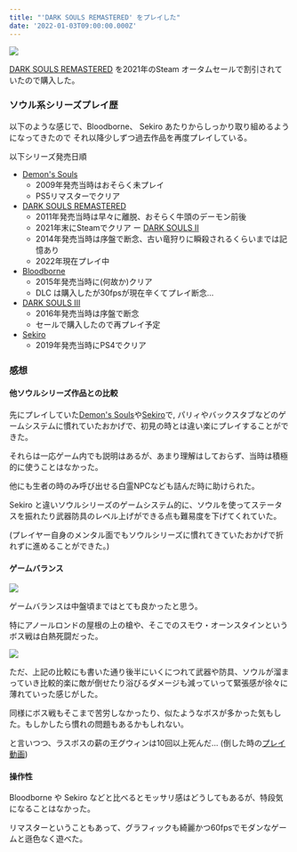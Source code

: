 ```yaml
---
title: "'DARK SOULS REMASTERED' をプレイした"
date: '2022-01-03T09:00:00.000Z'
---
```


![](/assets/blog/dark-souls-remastered/bonfire.jpg)


[DARK SOULS REMASTERED](https://store.steampowered.com/app/570940/DARK_SOULS_REMASTERED/) を2021年のSteam オータムセールで割引されていたので購入した。

### ソウル系シリーズプレイ歴

以下のような感じで、Bloodborne、 Sekiro あたりからしっかり取り組めるようになってきたので
それ以降少しずつ過去作品を再度プレイしている。

以下シリーズ発売日順

- [Demon's Souls](https://store.playstation.com/ja-jp/concept/10000368)
    - 2009年発売当時はおそらく未プレイ
    - PS5リマスターでクリア
- [DARK SOULS REMASTERED](https://store.steampowered.com/app/570940/DARK_SOULS_REMASTERED/)
    - 2011年発売当時は早々に離脱、おそらく牛頭のデーモン前後
    - 2021年末にSteamでクリア
ー [DARK SOULS II](https://store.steampowered.com/app/335300/DARK_SOULS_II_Scholar_of_the_First_Sin/)
    - 2014年発売当時は序盤で断念、古い竜狩りに瞬殺されるくらいまでは記憶あり
    - 2022年現在プレイ中
- [Bloodborne](https://www.playstation.com/ja-jp/games/bloodborne/)
    - 2015年発売当時に(何故か)クリア
    - DLC は購入したが30fpsが現在辛くてプレイ断念…
- [DARK SOULS III](https://store.steampowered.com/app/374320/DARK_SOULS_III/)
    - 2016年発売当時は序盤で断念
    - セールで購入したので再プレイ予定
- [Sekiro](https://store.steampowered.com/app/814380/Sekiro_Shadows_Die_Twice__GOTY_Edition/)
    - 2019年発売当時にPS4でクリア

### 感想

#### 他ソウルシリーズ作品との比較

 先にプレイしていた[Demon's Souls](https://store.playstation.com/ja-jp/concept/10000368)や[Sekiro](https://store.steampowered.com/app/814380/Sekiro_Shadows_Die_Twice__GOTY_Edition/)で,
 パリィやバックスタブなどのゲームシステムに慣れていたおかげで、初見の時とは違い楽にプレイすることができた。

それらは一応ゲーム内でも説明はあるが、あまり理解はしておらず、当時は積極的に使うことはなかった。

他にも生者の時のみ呼び出せる白霊NPCなども詰んだ時に助けられた。

Sekiro と違いソウルシリーズのゲームシステム的に、ソウルを使ってステータスを振れたり武器防具のレベル上げができる点も難易度を下げてくれていた。

(プレイヤー自身のメンタル面でもソウルシリーズに慣れてきていたおかげで折れずに進めることができた。)

#### ゲームバランス

![](/assets/blog/dark-souls-remastered/anor-londo.jpg)

ゲームバランスは中盤頃まではとても良かったと思う。

特にアノールロンドの屋根の上の槍や、そこでのスモウ・オーンスタインというボス戦は白熱死闘だった。

![](/assets/blog/dark-souls-remastered/smough.jpg)

ただ、上記の比較にも書いた通り後半にいくにつれて武器や防具、ソウルが溜まっていき比較的楽に敵が倒せたり浴びるダメージも減っていって緊張感が徐々に薄れていった感じがした。

同様にボス戦もそこまで苦労しなかったり、似たようなボスが多かった気もした。もしかしたら慣れの問題もあるかもしれない。

と言いつつ、ラスボスの薪の王グウィンは10回以上死んだ… (倒した時の[プレイ動画](https://www.youtube.com/watch?v=j8QWA2YpJXo))

#### 操作性

Bloodborne や Sekiro などと比べるとモッサリ感はどうしてもあるが、特段気になることはなかった。

リマスターということもあって、グラフィックも綺麗かつ60fpsでモダンなゲームと遜色なく遊べた。